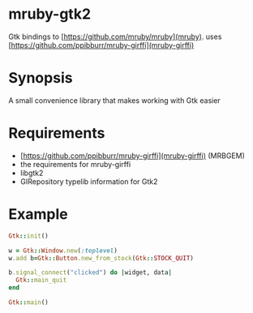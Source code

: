 mruby-gtk2
==========
Gtk bindings to [https://github.com/mruby/mruby](mruby). uses [https://github.com/ppibburr/mruby-girffi](mruby-girffi)

Synopsis
===
A small convenience library that makes working with Gtk easier

Requirements
===
* [https://github.com/ppibburr/mruby-girffi](mruby-girffi) (MRBGEM)
* the requirements for mruby-girffi
* libgtk2
* GIRepository typelib information for Gtk2

Example
===
```ruby
Gtk::init()

w = Gtk::Window.new(:toplevel)
w.add b=Gtk::Button.new_from_stock(Gtk::STOCK_QUIT)

b.signal_connect("clicked") do |widget, data|
  Gtk::main_quit
end

Gtk::main()
```
